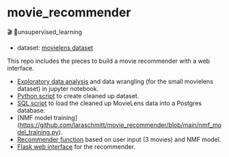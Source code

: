 # movie_recommender
🎬 🍿unsupervised_learning


* dataset: [movielens dataset](https://grouplens.org/datasets/movielens/) 

This repo includes the pieces to build a movie recommender with a web interface.
* [Exploratory data analysis](https://github.com/laraschmitt/movie_recommender/blob/main/EDA/EDA_movie_lens_100k_complete.ipynb) and data wrangling (for the small movielens dataset) in jupyter notebook.
* [Python script](https://github.com/laraschmitt/movie_recommender/blob/main/data_wrangling.py) to create cleaned up dataset.
* [SQL script](https://github.com/laraschmitt/movie_recommender/blob/main/DB_setup/import_tables.sql) to load the cleaned up MovieLens data into a Postgres database. 
* [NMF model training] (https://github.com/laraschmitt/movie_recommender/blob/main/nmf_model_training.py). 
* [Recommender function](https://github.com/laraschmitt/movie_recommender/blob/main/flask-app-bootstrap/nmf_recommender.py) based on user input (3 movies) and NMF model.
* [Flask web interface](https://github.com/laraschmitt/movie_recommender/blob/main/flask-app-bootstrap/application.py) for the recommender.
    
